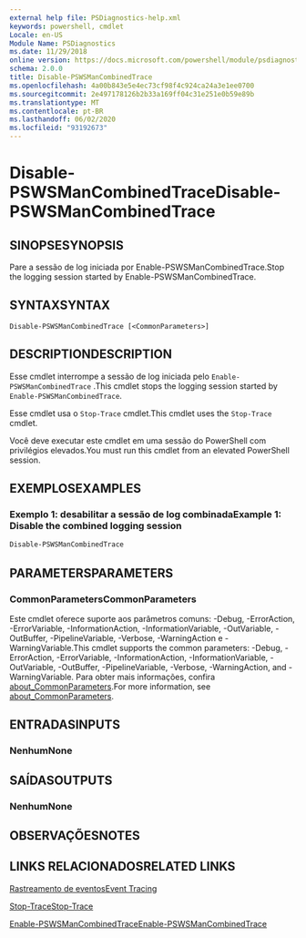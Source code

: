 ```yaml
---
external help file: PSDiagnostics-help.xml
keywords: powershell, cmdlet
Locale: en-US
Module Name: PSDiagnostics
ms.date: 11/29/2018
online version: https://docs.microsoft.com/powershell/module/psdiagnostics/disable-pswsmancombinedtrace?view=powershell-7&WT.mc_id=ps-gethelp
schema: 2.0.0
title: Disable-PSWSManCombinedTrace
ms.openlocfilehash: 4a00b843e5e4ec73cf98f4c924ca24a3e1ee0700
ms.sourcegitcommit: 2e497178126b2b33a169ff04c31e251e0b59e89b
ms.translationtype: MT
ms.contentlocale: pt-BR
ms.lasthandoff: 06/02/2020
ms.locfileid: "93192673"
---
```

# <span data-ttu-id="e628d-103">Disable-PSWSManCombinedTrace</span><span class="sxs-lookup"><span data-stu-id="e628d-103">Disable-PSWSManCombinedTrace</span></span>

## <span data-ttu-id="e628d-104">SINOPSE</span><span class="sxs-lookup"><span data-stu-id="e628d-104">SYNOPSIS</span></span>
<span data-ttu-id="e628d-105">Pare a sessão de log iniciada por Enable-PSWSManCombinedTrace.</span><span class="sxs-lookup"><span data-stu-id="e628d-105">Stop the logging session started by Enable-PSWSManCombinedTrace.</span></span>

## <span data-ttu-id="e628d-106">SYNTAX</span><span class="sxs-lookup"><span data-stu-id="e628d-106">SYNTAX</span></span>

```
Disable-PSWSManCombinedTrace [<CommonParameters>]
```

## <span data-ttu-id="e628d-107">DESCRIPTION</span><span class="sxs-lookup"><span data-stu-id="e628d-107">DESCRIPTION</span></span>

<span data-ttu-id="e628d-108">Esse cmdlet interrompe a sessão de log iniciada pelo `Enable-PSWSManCombinedTrace` .</span><span class="sxs-lookup"><span data-stu-id="e628d-108">This cmdlet stops the logging session started by `Enable-PSWSManCombinedTrace`.</span></span>

<span data-ttu-id="e628d-109">Esse cmdlet usa o `Stop-Trace` cmdlet.</span><span class="sxs-lookup"><span data-stu-id="e628d-109">This cmdlet uses the `Stop-Trace` cmdlet.</span></span>

<span data-ttu-id="e628d-110">Você deve executar este cmdlet em uma sessão do PowerShell com privilégios elevados.</span><span class="sxs-lookup"><span data-stu-id="e628d-110">You must run this cmdlet from an elevated PowerShell session.</span></span>

## <span data-ttu-id="e628d-111">EXEMPLOS</span><span class="sxs-lookup"><span data-stu-id="e628d-111">EXAMPLES</span></span>

### <span data-ttu-id="e628d-112">Exemplo 1: desabilitar a sessão de log combinada</span><span class="sxs-lookup"><span data-stu-id="e628d-112">Example 1: Disable the combined logging session</span></span>

```powershell
Disable-PSWSManCombinedTrace
```

## <span data-ttu-id="e628d-113">PARAMETERS</span><span class="sxs-lookup"><span data-stu-id="e628d-113">PARAMETERS</span></span>

### <span data-ttu-id="e628d-114">CommonParameters</span><span class="sxs-lookup"><span data-stu-id="e628d-114">CommonParameters</span></span>

<span data-ttu-id="e628d-115">Este cmdlet oferece suporte aos parâmetros comuns: -Debug, -ErrorAction, -ErrorVariable, -InformationAction, -InformationVariable, -OutVariable, -OutBuffer, -PipelineVariable, -Verbose, -WarningAction e -WarningVariable.</span><span class="sxs-lookup"><span data-stu-id="e628d-115">This cmdlet supports the common parameters: -Debug, -ErrorAction, -ErrorVariable, -InformationAction, -InformationVariable, -OutVariable, -OutBuffer, -PipelineVariable, -Verbose, -WarningAction, and -WarningVariable.</span></span> <span data-ttu-id="e628d-116">Para obter mais informações, confira [about_CommonParameters](https://go.microsoft.com/fwlink/?LinkID=113216).</span><span class="sxs-lookup"><span data-stu-id="e628d-116">For more information, see [about_CommonParameters](https://go.microsoft.com/fwlink/?LinkID=113216).</span></span>

## <span data-ttu-id="e628d-117">ENTRADAS</span><span class="sxs-lookup"><span data-stu-id="e628d-117">INPUTS</span></span>

### <span data-ttu-id="e628d-118">Nenhum</span><span class="sxs-lookup"><span data-stu-id="e628d-118">None</span></span>

## <span data-ttu-id="e628d-119">SAÍDAS</span><span class="sxs-lookup"><span data-stu-id="e628d-119">OUTPUTS</span></span>

### <span data-ttu-id="e628d-120">Nenhum</span><span class="sxs-lookup"><span data-stu-id="e628d-120">None</span></span>

## <span data-ttu-id="e628d-121">OBSERVAÇÕES</span><span class="sxs-lookup"><span data-stu-id="e628d-121">NOTES</span></span>

## <span data-ttu-id="e628d-122">LINKS RELACIONADOS</span><span class="sxs-lookup"><span data-stu-id="e628d-122">RELATED LINKS</span></span>

[<span data-ttu-id="e628d-123">Rastreamento de eventos</span><span class="sxs-lookup"><span data-stu-id="e628d-123">Event Tracing</span></span>](/windows/desktop/ETW/event-tracing-portal)

[<span data-ttu-id="e628d-124">Stop-Trace</span><span class="sxs-lookup"><span data-stu-id="e628d-124">Stop-Trace</span></span>](stop-trace.md)

[<span data-ttu-id="e628d-125">Enable-PSWSManCombinedTrace</span><span class="sxs-lookup"><span data-stu-id="e628d-125">Enable-PSWSManCombinedTrace</span></span>](Enable-PSWSManCombinedTrace.md)
